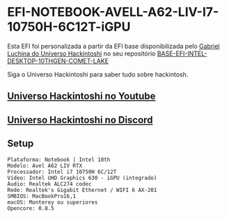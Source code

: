 # EFI-NOTEBOOK-AVELL-A62-LIV-I7-10750H-6C12T-iGPU

Esta EFI foi personalizada a partir da EFI base disponibilizada pelo [Gabriel Luchina do Universo Hackintoshi](https://github.com/luchina-gabriel) no seu repositório [BASE-EFI-INTEL-DESKTOP-10THGEN-COMET-LAKE](https://github.com/luchina-gabriel/BASE-EFI-INTEL-DESKTOP-10THGEN-COMET-LAKE)

Siga o Universo Hackintoshi para saber tudo sobre hackintosh.

## [Universo Hackintoshi no Youtube](https://www.youtube.com/c/GabrielLuchina)

## [Universo Hackintoshi no Discord](https://universohackintosh.com/DISCORD)

## Setup

```
Plataforma: Notebook | Intel 10th
Modelo: Avel A62 LIV RTX
Processador: Intel i7 10750H 6C/12T
Vídeo: Intel UHD Graphics 630 - iGPU (integrado)
Áudio: Realtek ALC274 codec
Rede: Realtek's Gigabit Ethernet / WIFI 6 AX-201
SMBIOS: MacBookPro16,1
macOS: Monterey ou superiores
Opencore: 0.8.5
```